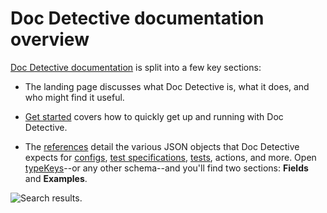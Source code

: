 # Doc Detective documentation overview

[comment]: # (test start {"id":"doc-detective-docs", "detectSteps": false})

[Doc Detective documentation](http://doc-detective.com) is split into a few key sections:

[comment]: # (step {"action":"checkLink", "url":"https://doc-detective.com"})

- The landing page discusses what Doc Detective is, what it does, and who might find it useful.

- [Get started](https://doc-detective.com/docs/get-started/intro) covers how to quickly get up and running with Doc Detective.

  [comment]: # (step {"action":"checkLink", "url":"https://doc-detective.com/docs/get-started/intro"})

- The [references](https://doc-detective.com/docs/category/schemas) detail the various JSON objects that Doc Detective expects for [configs](https://doc-detective.com/docs/references/schemas/config.html), [test specifications](https://doc-detective.com/docs/references/schemas/specification.html), [tests](https://doc-detective.com/docs/references/schemas/test), actions, and more. Open [typeKeys](https://doc-detective.com/docs/references/schemas/typeKeys.html)--or any other schema--and you'll find two sections: **Fields** and **Examples**.

  [comment]: # (step {"action":"checkLink", "url":"https://doc-detective.com/docs/category/schemas"})
  [comment]: # (step {"action":"checkLink", "url":"https://doc-detective.com/docs/references/schemas/config.html"})
  [comment]: # (step {"action":"checkLink", "url":"https://doc-detective.com/docs/references/schemas/specification.html"})
  [comment]: # (step {"action":"checkLink", "url":"https://doc-detective.com/docs/references/schemas/test.html"})
  [comment]: # (step {"action":"goTo", "url":"https://doc-detective.com/docs/references/schemas/typeKeys.html"})
  [comment]: # (step {"action":"find", "selector":"h2#fields", "matchText":"Fields"})
  [comment]: # (step {"action":"find", "selector":"h2#examples", "matchText":"Examples"})

![Search results.](reference.png)

[comment]: # (step {"action":"saveScreenshot", "path":"reference.png", "maxVariation":5, "overwrite":"byVariation"})
[comment]: # (test end)
